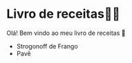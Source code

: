 # Livro de receitas:man_cook:

Olá! Bem vindo ao meu livro de receitas :wave:

- Strogonoff de Frango
- Pavê
